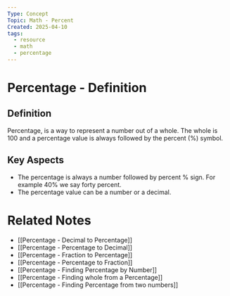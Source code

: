 ```yaml
---
Type: Concept
Topic: Math - Percent
Created: 2025-04-10
tags:
  - resource
  - math
  - percentage
---
```

# Percentage - Definition


## Definition

Percentage, is a way to represent a number out of a whole. The whole is 100 and a percentage value is always followed by the percent (%) symbol.

## Key Aspects

*   The percentage is always a number followed by percent % sign. For example 40% we say forty percent.
* The percentage value can be a number or a decimal.

# Related Notes
- [[Percentage - Decimal to Percentage]]
- [[Percentage - Percentage to Decimal]]
- [[Percentage - Fraction to Percentage]]
- [[Percentage - Percentage to Fraction]]
- [[Percentage - Finding Percentage by Number]]
- [[Percentage - Finding whole from a Percentage]]
- [[Percentage - Finding Percentage from two numbers]]
